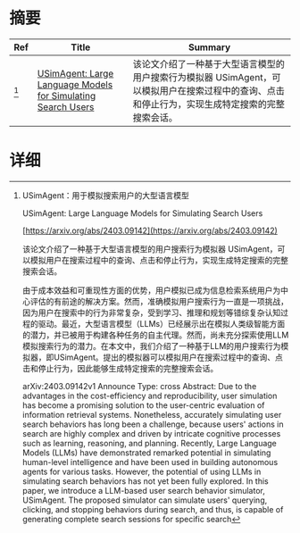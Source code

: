 # 摘要

| Ref | Title | Summary |
| --- | --- | --- |
| [^1] | [USimAgent: Large Language Models for Simulating Search Users](https://arxiv.org/abs/2403.09142) | 该论文介绍了一种基于大型语言模型的用户搜索行为模拟器 USimAgent，可以模拟用户在搜索过程中的查询、点击和停止行为，实现生成特定搜索的完整搜索会话。 |

# 详细

[^1]: USimAgent：用于模拟搜索用户的大型语言模型

    USimAgent: Large Language Models for Simulating Search Users

    [https://arxiv.org/abs/2403.09142](https://arxiv.org/abs/2403.09142)

    该论文介绍了一种基于大型语言模型的用户搜索行为模拟器 USimAgent，可以模拟用户在搜索过程中的查询、点击和停止行为，实现生成特定搜索的完整搜索会话。

    

    由于成本效益和可重现性方面的优势，用户模拟已成为信息检索系统用户为中心评估的有前途的解决方案。然而，准确模拟用户搜索行为一直是一项挑战，因为用户在搜索中的行为非常复杂，受到学习、推理和规划等错综复杂认知过程的驱动。最近，大型语言模型（LLMs）已经展示出在模拟人类级智能方面的潜力，并已被用于构建各种任务的自主代理。然而，尚未充分探索使用LLM模拟搜索行为的潜力。在本文中，我们介绍了一种基于LLM的用户搜索行为模拟器，即USimAgent。提出的模拟器可以模拟用户在搜索过程中的查询、点击和停止行为，因此能够生成特定搜索的完整搜索会话。

    arXiv:2403.09142v1 Announce Type: cross  Abstract: Due to the advantages in the cost-efficiency and reproducibility, user simulation has become a promising solution to the user-centric evaluation of information retrieval systems. Nonetheless, accurately simulating user search behaviors has long been a challenge, because users' actions in search are highly complex and driven by intricate cognitive processes such as learning, reasoning, and planning. Recently, Large Language Models (LLMs) have demonstrated remarked potential in simulating human-level intelligence and have been used in building autonomous agents for various tasks. However, the potential of using LLMs in simulating search behaviors has not yet been fully explored. In this paper, we introduce a LLM-based user search behavior simulator, USimAgent. The proposed simulator can simulate users' querying, clicking, and stopping behaviors during search, and thus, is capable of generating complete search sessions for specific search
    

